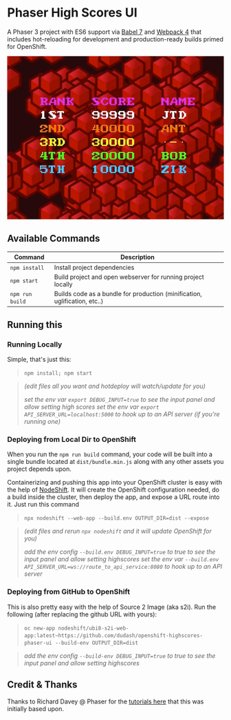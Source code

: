 # Phaser High Scores UI

A Phaser 3 project with ES6 support via [Babel 7](https://babeljs.io/) and [Webpack 4](https://webpack.js.org/)
that includes hot-reloading for development and production-ready builds primed for OpenShift.

![Screenshot](./.screens/redscores.gif)

## Available Commands

| Command | Description |
|---------|-------------|
| `npm install` | Install project dependencies |
| `npm start` | Build project and open webserver for running project locally |
| `npm run build` | Builds code as a bundle for production (minification, uglification, etc..) |


## Running this
### Running Locally
Simple, that's just this:
> `npm install; npm start`

>*(edit files all you want and hotdeploy will watch/update for you)*
>
>*set the env var `export DEBUG_INPUT=true` to see the input panel and allow setting high scores*
>*set the env var `export API_SERVER_URL=localhost:5000` to hook up to an API server (if you're running one)*

### Deploying from Local Dir to OpenShift
When you run the `npm run build` command, your code will be built into a single bundle located at `dist/bundle.min.js` along with any other assets you project depends upon.

Containerizing and pushing this app into your OpenShift cluster is easy with the help of [NodeShift](https://nodeshift.dev/). It will create the OpenShift configuration needed, do a build inside the cluster, then deploy the app, and expose a URL route into it. Just run this command
  >`npx nodeshift --web-app --build.env OUTPUT_DIR=dist --expose`

>*(edit files and rerun `npx nodeshift` and it will update OpenShift for you)*
>
>*add the env config `--build.env DEBUG_INPUT=true` to true to see the input panel and allow setting highscores*
>*set the env var `--build.env API_SERVER_URL=ws://route_to_api_service:8080` to hook up to an API server*

### Deploying from GitHub to OpenShift
This is also pretty easy with the help of Source 2 Image (aka s2i). Run the following (after replacing the github URL with yours):
  >`oc new-app nodeshift/ubi8-s2i-web-app:latest~https://github.com/dudash/openshift-highscores-phaser-ui --build-env OUTPUT_DIR=dist`

>*add the env config `--build-env DEBUG_INPUT=true` to true to see the input panel and allow setting highscores*

## Credit & Thanks
Thanks to Richard Davey @ Phaser for the [tutorials here](https://phaser.io/learn/community-tutorials) that this was initially based upon.

